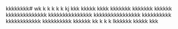 kkkkkkkk# wk
k
k
k
k
k
kj
kkk
kkkkk
kkkk
kkkkkkk
kkkkkkk
kkkkkk
kkkkkkkkkkkkkk
kkkkkkkkkkkkkkk
kkkkkkkkkkkkkkkk
kkkkkkkkkk
kkkkkkkkkkkk
kkkkkkkkkk
kkkkkk
kk
k
k
k
lkkkkkk
kkkkk
kkk
